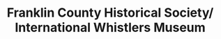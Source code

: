 ---
layout: repo
title: "Franklin County Historical Society/ International Whistlers Museum"
id: 4620
permalink: repos/4620/
---